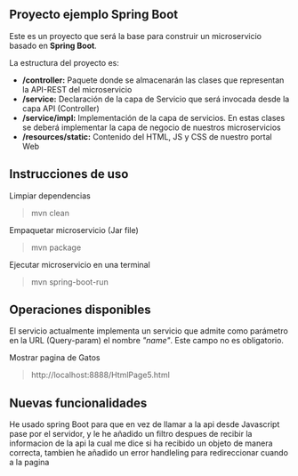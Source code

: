 
## Proyecto ejemplo Spring Boot

Este es un proyecto que será la base para construir un microservicio basado en **Spring Boot**.

La estructura del proyecto es:

 - **/controller:** Paquete donde se almacenarán las clases que representan la API-REST del microservicio
 - **/service:** Declaración de la capa de Servicio que será invocada desde la capa API (Controller)
 - **/service/impl:**  Implementación de la capa de servicios. En estas clases se deberá implementar la capa de negocio de nuestros microservicios
 - **/resources/static:** Contenido del HTML, JS y CSS de nuestro portal Web

## Instrucciones de uso

Limpiar dependencias
> mvn clean

Empaquetar microservicio (Jar file)

> mvn package

Ejecutar microservicio en una terminal

> mvn spring-boot-run


## Operaciones disponibles

El servicio actualmente implementa un servicio que admite como parámetro en la URL (Query-param) el nombre *"name"*. Este campo no es obligatorio.

Mostrar pagina de Gatos 

> http://localhost:8888/HtmlPage5.html



 

## Nuevas funcionalidades

He usado spring Boot para que en vez de llamar a la api desde Javascript pase por el servidor, y le he añadido un filtro despues de recibir la informacion de la api la cual me dice si ha recibido un objeto de manera correcta, tambien he añadido un error handleling para redireccionar cuando a la pagina 
